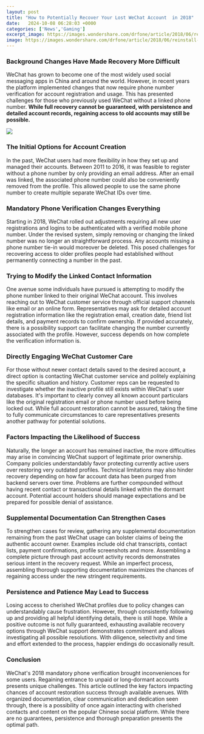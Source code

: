```yaml
---
layout: post
title: "How to Potentially Recover Your Lost WeChat Account  in 2018"
date:   2024-10-08 06:28:03 +0000
categories: ['News','Gaming']
excerpt_image: https://images.wondershare.com/drfone/article/2018/06/reinstall-wechat.jpg
image: https://images.wondershare.com/drfone/article/2018/06/reinstall-wechat.jpg
---
```


### Background Changes Have Made Recovery More Difficult  
WeChat has grown to become one of the most widely used social messaging apps in China and around the world. However, in recent years the platform implemented changes that now require phone number verification for account registration and usage. This has presented challenges for those who previously used WeChat without a linked phone number. **While full recovery cannot be guaranteed, with persistence and detailed account records, regaining access to old accounts may still be possible.**

![](https://images.wondershare.com/drfone/article/2018/06/wechat-account-recovery-on-web.png)
### The Initial Options for Account Creation  
In the past, WeChat users had more flexibility in how they set up and managed their accounts. Between 2011 to 2016, it was feasible to register without a phone number by only providing an email address. After an email was linked, the associated phone number could also be conveniently removed from the profile. This allowed people to use the same phone number to create multiple separate WeChat IDs over time.
### Mandatory Phone Verification Changes Everything
Starting in 2018, WeChat rolled out adjustments requiring all new user registrations and logins to be authenticated with a verified mobile phone number. Under the revised system, simply removing or changing the linked number was no longer an straightforward process. Any accounts missing a phone number tie-in would moreover be deleted. This posed challenges for recovering access to older profiles people had established without permanently connecting a number in the past.
### Trying to Modify the Linked Contact Information  
One avenue some individuals have pursued is attempting to modify the phone number linked to their original WeChat account. This involves reaching out to WeChat customer service through official support channels like email or an online form. Representatives may ask for detailed account registration information like the registration email, creation date, friend list details, and payment records to confirm ownership. If provided accurately, there is a possibility support can facilitate changing the number currently associated with the profile. However, success depends on how complete the verification information is.
### Directly Engaging WeChat Customer Care   
For those without newer contact details saved to the desired account, a direct option is contacting WeChat customer service and politely explaining the specific situation and history. Customer reps can be requested to investigate whether the inactive profile still exists within WeChat's user databases. It's important to clearly convey all known account particulars like the original registration email or phone number used before being locked out. While full account restoration cannot be assured, taking the time to fully communicate circumstances to care representatives presents another pathway for potential solutions. 
### Factors Impacting the Likelihood of Success
Naturally, the longer an account has remained inactive, the more difficulties may arise in convincing WeChat support of legitimate prior ownership. Company policies understandably favor protecting currently active users over restoring very outdated profiles. Technical limitations may also hinder recovery depending on how far account data has been purged from backend servers over time. Problems are further compounded without having recent contact or transactional details linked within the dormant account. Potential account holders should manage expectations and be prepared for possible denial of assistance.
### Supplemental Documentation Can Strengthen Cases
To strengthen cases for review, gathering any supplemental documentation remaining from the past WeChat usage can bolster claims of being the authentic account owner. Examples include old chat transcripts, contact lists, payment confirmations, profile screenshots and more. Assembling a complete picture through past account activity records demonstrates serious intent in the recovery request. While an imperfect process, assembling thorough supporting documentation maximizes the chances of regaining access under the new stringent requirements.  
### Persistence and Patience May Lead to Success  
Losing access to cherished WeChat profiles due to policy changes can understandably cause frustration. However, through consistently following up and providing all helpful identifying details, there is still hope. While a positive outcome is not fully guaranteed, exhausting available recovery options through WeChat support demonstrates commitment and allows investigating all possible resolutions. With diligence, selectivity and time and effort extended to the process, happier endings do occasionally result.
### Conclusion  
WeChat's 2018 mandatory phone verification brought inconveniences for some users. Regaining entrance to unpaid or long-dormant accounts presents unique challenges. This article outlined the key factors impacting chances of account restoration success through available avenues. With organized documentation, clear communication and dedication seen through, there is a possibility of once again interacting with cherished contacts and content on the popular Chinese social platform. While there are no guarantees, persistence and thorough preparation presents the optimal path.